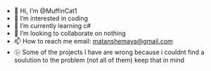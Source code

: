 - 👋 Hi, I’m @MuffinCat1
- 👀 I’m interested in coding
- 🌱 I’m currently learning c#
- 💞️ I’m looking to collaborate on nothing
- 📫 How to reach me email: matanshemaya@gmail.com
- ㋛ Some of the projects I have are wrong because i couldnt find a soulution to the problem (not all of them) keep that in mind 

<!---
MuffinCat1/MuffinCat1 is a ✨ special ✨ repository because its `README.md` (this file) appears on your GitHub profile.
You can click the Preview link to take a look at your changes.
--->
